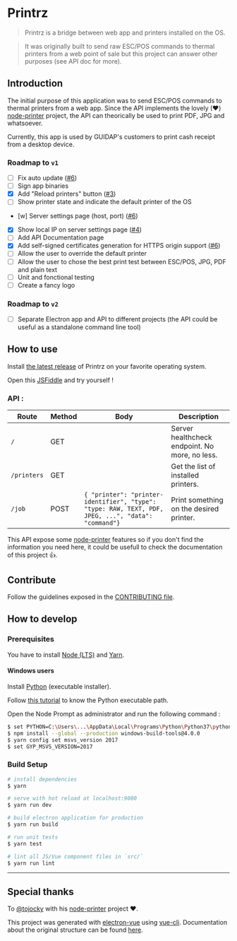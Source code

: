 # Printrz

> Printrz is a bridge between web app and printers installed on the OS.

> It was originally built to send raw ESC/POS commands to thermal printers from a web point of sale but this project can answer other purposes (see API doc for more).

## Introduction
The initial purpose of this application was to send ESC/POS commands to thermal printers from a web app.
Since the API implements the lovely (♥) [node-printer](https://github.com/tojocky/node-printer) project, the API can theorically be used to print PDF, JPG and whatsoever.

Currently, this app is used by GUIDAP's customers to print cash receipt from a desktop device.

### Roadmap to `v1`
- [ ] Fix auto update ([#6](https://github.com/Guidap/printrz/issues/6))
- [ ] Sign app binaries
- [x] Add "Reload printers" button ([#3](https://github.com/Guidap/printrz/issues/3))
- [ ] Show printer state and indicate the default printer of the OS
- [w] Server settings page (host, port) ([#6](https://github.com/Guidap/printrz/issues/5))
- [x] Show local IP on server settings page ([#4](https://github.com/Guidap/printrz/issues/4))
- [ ] Add API Documentation page
- [x] Add self-signed certificates generation for HTTPS origin support ([#6](https://github.com/Guidap/printrz/issues/6))
- [ ] Allow the user to override the default printer
- [ ] Allow the user to chose the best print test between ESC/POS, JPG, PDF and plain text
- [ ] Unit and fonctional testing
- [ ] Create a fancy logo

### Roadmap to `v2`
- [ ] Separate Electron app and API to different projects (the API could be useful as a standalone command line tool)

## How to use
Install [the latest release](https://github.com/Guidap/printrz/releases/latest) of Printrz on your favorite operating system.

Open this [JSFiddle](https://jsfiddle.net/3pc1vna5/) and try yourself !

### API :
| Route       | Method | Body                                                                                                                             | Description                                    |
|-------------|--------|----------------------------------------------------------------------------------------------------------------------------------|------------------------------------------------|
| `/`         | GET    |                                                                                                                                  | Server healthcheck endpoint. No more, no less. |
| `/printers` | GET    |                                                                                                                                  | Get the list of installed printers.            |
| `/job`      | POST   | `{ "printer": "printer-identifier", "type": "type: RAW, TEXT, PDF, JPEG, ...", "data": "command"}` | Print something on the desired printer.        |

This API expose some [node-printer](https://github.com/tojocky/node-printer) features so if you don't find the information you need here, it could be usefull to check the documentation of this project 👍.

## Contribute
Follow the guidelines exposed in the [CONTRIBUTING file](https://github.com/Guidap/printrz/blob/master/CONTRIBUTING.md). 

## How to develop
### Prerequisites
You have to install [Node (LTS)](https://nodejs.org/en/) and [Yarn](https://yarnpkg.com/fr/docs/install).

#### Windows users
Install [Python](https://www.python.org/downloads/windows/) (executable installer).

Follow [this tutorial](https://projects.raspberrypi.org/en/projects/using-pip-on-windows/5) to know the Python executable path.

Open the Node Prompt as administrator and run the following command :
```bash
$ set PYTHON=C:\Users\...\AppData\Local\Programs\Python\Python37\python.exe # Change with your own Path
$ npm install --global --production windows-build-tools@4.0.0
$ yarn config set msvs_version 2017
$ set GYP_MSVS_VERSION=2017
```

### Build Setup
``` bash
# install dependencies
$ yarn

# serve with hot reload at localhost:9080
$ yarn run dev

# build electron application for production
$ yarn run build

# run unit tests
$ yarn test

# lint all JS/Vue component files in `src/`
$ yarn run lint
```

---
## Special thanks

To [@tojocky](https://github.com/tojocky) with his [node-printer](https://github.com/tojocky/node-printer) project ❤️.

This project was generated with [electron-vue](https://github.com/SimulatedGREG/electron-vue) using [vue-cli](https://github.com/vuejs/vue-cli). Documentation about the original structure can be found [here](https://simulatedgreg.gitbooks.io/electron-vue/content/index.html).
